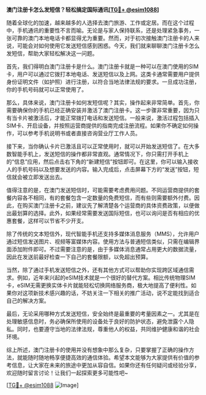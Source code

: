 **澳门注册卡怎么发短信？轻松搞定国际通讯[[TG💪+ @esim1088](https://t.me/s/esim1088)]**

随着全球化的加速，越来越多的人选择去澳门旅游、工作或定居。而在这个过程中，手机通讯的重要性不言而喻。无论是与家人保持联系，还是处理紧急事务，一张可靠的澳门本地电话卡都显得尤为重要。然而，对于初次接触澳门注册卡的人来说，可能会对如何使用它发送短信感到困惑。今天，我们就来聊聊澳门注册卡怎么发短信，帮助大家轻松解决这一问题。

首先，我们得明白澳门注册卡是什么。澳门注册卡就是一种可以在澳门使用的SIM卡，用户可以通过它拨打本地电话、发送短信以及上网。这类卡通常需要用户提供身份证明文件（如护照）进行注册，以符合当地法律法规的要求。一旦成功注册，你的手机号码就可以正常使用了。

那么，具体来说，澳门注册卡如何发短信呢？其实，操作起来非常简单。首先，你需要确保你的手机已经正确安装并激活了澳门注册卡。这一步骤非常重要，因为只有当卡片被激活后，才能正常拨打电话和发送短信。一般来说，激活过程包括插入SIM卡、开启设备，并按照运营商提供的指南完成注册流程。如果你不确定如何操作，可以参考手机说明书或者直接咨询营业厅工作人员。

接下来，当你确认卡片已激活且可以正常使用时，就可以开始发送短信了。在大多数智能手机上，发送短信的操作都非常直观。通常情况下，你只需打开手机上的“信息”应用，然后点击右下角的“新建短信”按钮即可。在这里，你可以输入接收人的手机号码以及想要发送的内容。输入完成后，点击屏幕下方的“发送”按钮，短信就会被立即发送出去。

值得注意的是，在澳门发送短信时，可能需要考虑费用问题。不同运营商提供的套餐内容各不相同，有的套餐包含一定数量的免费短信，而有些则需要额外付费。因此，在购买澳门注册卡之前，建议先了解清楚各个运营商的具体资费政策，以便做出最划算的选择。此外，如果经常需要发送国际短信，也可以询问是否有相应的优惠套餐，这样可以节省不少开支。

除了传统的文本短信外，现代智能手机还支持多媒体消息服务（MMS），允许用户通过短信发送图片、视频等富媒体内容。使用方法与普通短信类似，只需在编辑界面添加附件即可。不过需要注意的是，由于多媒体消息通常占用更大的数据流量，因此在发送前最好检查一下自己的套餐限额，以免超出预算。

当然，除了通过手机发送短信之外，还有其他方式可以帮助你实现跨区域通信需求。例如，近年来兴起的eSIM技术就是一个很好的替代方案。相比传统物理SIM卡，eSIM无需更换实体卡片就能轻松切换网络服务商，极大地提高了便利性。如果你对这项新技术感兴趣的话，不妨关注一下相关的推广活动，说不定能找到适合自己的解决方案。

最后，无论采用哪种方式发送短信，安全始终是最重要的考量因素之一。尤其是在处理敏感信息时，务必确保所使用的设备处于良好的防护状态，避免泄露个人隐私。同时，也要遵守当地的法律法规，尊重他人的权益，共同维护健康和谐的社会环境。

综上所述，澳门注册卡的使用并没有想象中那么复杂，只要掌握了正确的操作方法，就能随时随地畅享便捷高效的通信体验。希望本文能够为大家提供有价值的参考信息，让大家在未来的旅途中更加从容自信。如果你还有任何疑问或经验分享，欢迎随时留言讨论！让我们一起探索更多可能性吧~

[[TG💪+ @esim1088](https://t.me/s/esim1088) ![Image](https://i.postimg.cc/4NQfJmqS/Snipaste-2025-05-13-00-14-12.png)]